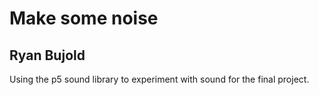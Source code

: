 # Make some noise
## Ryan Bujold

Using the p5 sound library to experiment with sound for the final project.